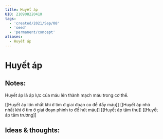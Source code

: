 ```yaml
---
title: Huyết áp
UID: 210908220410
tags:
  - 'created/2021/Sep/08'
  - 'seed'
  - 'permanent/concept'
aliases:
  - Huyết áp
---
```

# Huyết áp

## Notes:
Huyết áp là áp lực của máu lên thành mạch máu trong cơ thể.

[[Huyết áp lớn nhất khi ở tim ở giai đoạn co để đẩy máu]]
[[Huyết áp nhỏ nhất khi ở tim ở giai đoạn phình to để hút máu]]
[[Huyết áp tâm thu]]
[[Huyết áp tâm trương]]

## Ideas & thoughts:
